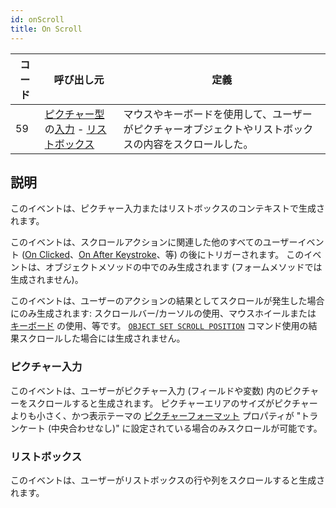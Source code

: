 ```yaml
---
id: onScroll
title: On Scroll
---
```


| コード | 呼び出し元                                                                                                                               | 定義                                                  |
| --- | ----------------------------------------------------------------------------------------------------------------------------------- | --------------------------------------------------- |
| 59  | [ピクチャー型](FormObjects/properties_Object.md#式の型式タイプ)の[入力](FormObjects/input_overview.md) - [リストボックス](FormObjects/listbox_overview.md) | マウスやキーボードを使用して、ユーザーがピクチャーオブジェクトやリストボックスの内容をスクロールした。 |

## 説明

このイベントは、ピクチャー入力またはリストボックスのコンテキストで生成されます。

このイベントは、スクロールアクションに関連した他のすべてのユーザーイベント ([On Clicked](onClicked.md)、[On After Keystroke](onAfterKeystroke.md)、等) の後にトリガーされます。 このイベントは、オブジェクトメソッドの中でのみ生成されます (フォームメソッドでは生成されません)。

このイベントは、ユーザーのアクションの結果としてスクロールが発生した場合にのみ生成されます: スクロールバー/カーソルの使用、マウスホイールまたは [キーボード](FormObjects/properties_Appearance.md#縦スクロールバー) の使用、等です。 [`OBJECT SET SCROLL POSITION`](../commands/object-set-scroll-position) コマンド使用の結果スクロールした場合には生成されません。

### ピクチャー入力

このイベントは、ユーザーがピクチャー入力 (フィールドや変数) 内のピクチャーをスクロールすると生成されます。 ピクチャーエリアのサイズがピクチャーよりも小さく、かつ表示テーマの [ピクチャーフォーマット](FormObjects/properties_Display.md#ピクチャーフォーマット) プロパティが "トランケート (中央合わせなし)" に設定されている場合のみスクロールが可能です。

### リストボックス

このイベントは、ユーザーがリストボックスの行や列をスクロールすると生成されます。
